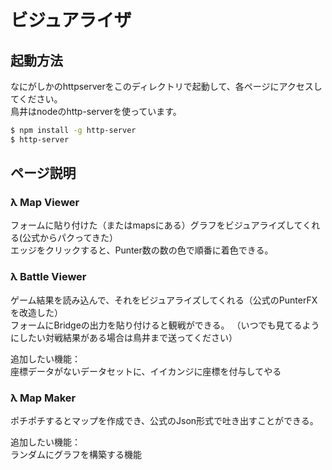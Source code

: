 # ビジュアライザ
## 起動方法
なにがしかのhttpserverをこのディレクトリで起動して、各ページにアクセスしてください。  
鳥井はnodeのhttp-serverを使っています。  
```bash
$ npm install -g http-server
$ http-server
```
## ページ説明
### &#955; Map Viewer
フォームに貼り付けた（またはmapsにある）グラフをビジュアライズしてくれる(公式からパクってきた）    
エッジをクリックすると、Punter数の数の色で順番に着色できる。  

### &#955; Battle Viewer
ゲーム結果を読み込んで、それをビジュアライズしてくれる（公式のPunterFXを改造した）  
フォームにBridgeの出力を貼り付けると観戦ができる。
（いつでも見てるようにしたい対戦結果がある場合は鳥井まで送ってください）

追加したい機能：  
座標データがないデータセットに、イイカンジに座標を付与してやる  

### &#955; Map Maker
ポチポチするとマップを作成でき、公式のJson形式で吐き出すことができる。

追加したい機能：  
ランダムにグラフを構築する機能  
